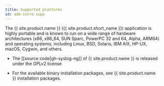 ```yaml
---
title: Supported platforms
id: adm-intro-supp
---
```


The {{ site.product.name }} ({{ site.product.short_name }}) application is highly
portable and is known to run on a wide range of hardware architectures
(x86, x86_64, SUN Sparc, PowerPC 32 and 64, Alpha, ARM64) and operating
systems, including Linux, BSD, Solaris, IBM AIX, HP-UX, macOS,
Cygwin, and others.

- The [[source code|gh-syslog-ng]] of {{ site.product.name }} is released under the GPLv2 license

- For the available binary installation packages, see {{ site.product.name }} installation packages.
